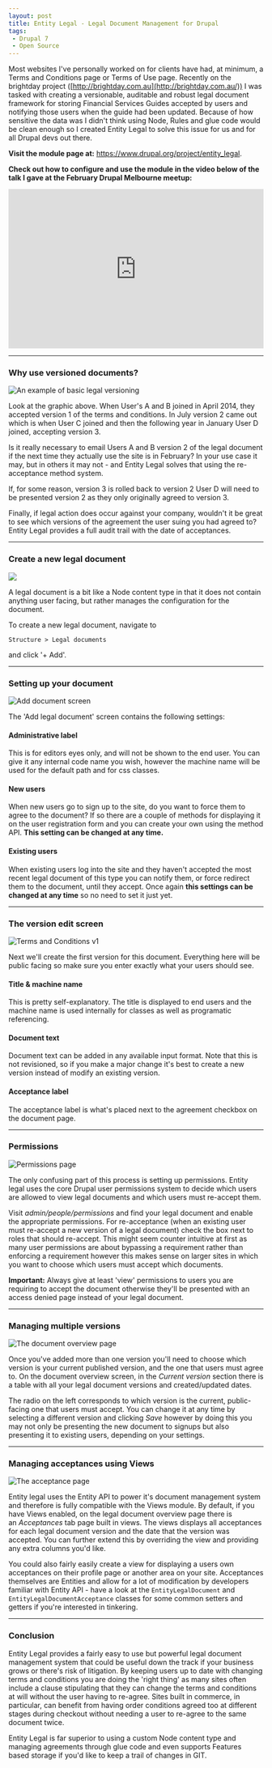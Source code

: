 ```yaml
---
layout: post
title: Entity Legal - Legal Document Management for Drupal
tags:
 - Drupal 7
 - Open Source
---
```


Most websites I've personally worked on for clients have had, at minimum, a Terms and Conditions page or Terms of Use page. Recently on the brightday project ([http://brightday.com.au](http://brightday.com.au/)) I was tasked with creating a versionable, auditable and robust legal document framework for storing Financial Services Guides accepted by users and notifying those users when the guide had been updated. Because of how sensitive the data was I didn't think using Node, Rules and glue code would be clean enough so I created Entity Legal to solve this issue for us and for all Drupal devs out there.

**Visit the module page at:** <https://www.drupal.org/project/entity_legal>.

**Check out how to configure and use the module in the video below of the talk I gave at the February Drupal Melbourne meetup:**

<iframe width="560" height="315" src="https://www.youtube.com/embed/Syuqy_23L3M" frameborder="0" allowfullscreen style="max-width:100%"></iframe>

--- 

### Why use versioned documents?

![An example of basic legal versioning](/images/entity-legal-map-overview.png)

Look at the graphic above. When User's A and B joined in April 2014, they accepted version 1 of the terms and conditions. In July version 2 came out which is when User C joined and then the following year in January User D joined, accepting version 3.

Is it really necessary to email Users A and B version 2 of the legal document if the next time they actually use the site is in February? In your use case it may, but in others it may not - and Entity Legal solves that using the re-acceptance method system.

If, for some reason, version 3 is rolled back to version 2 User D will need to be presented version 2 as they only originally agreed to version 3.

Finally, if legal action does occur against your company, wouldn't it be great to see which versions of the agreement the user suing you had agreed to? Entity Legal provides a full audit trail with the date of acceptances.

--- 

### Create a new legal document
![](/images/entity-legal-add.png)

A legal document is a bit like a Node content type in that it does not contain anything user facing, but rather manages the configuration for the document.

To create a new legal document, navigate to

`Structure > Legal documents`

and click '+ Add'.

--- 

### Setting up your document
![Add document screen](/images/entity-legal-add-edit.png)

The 'Add legal document' screen contains the following settings:

#### Administrative label

This is for editors eyes only, and will not be shown to the end user. You can give it any internal code name you wish, however the machine name will be used for the default path and for css classes.

#### New users

When new users go to sign up to the site, do you want to force them to agree to the document? If so there are a couple of methods for displaying it on the user registration form and you can create your own using the method API. **This setting can be changed at any time.**

#### Existing users

When existing users log into the site and they haven't accepted the most recent legal document of this type you can notify them, or force redirect them to the document, until they accept. Once again **this settings can be changed at any time** so no need to set it just yet.

--- 

### The version edit screen

![Terms and Conditions v1](/images/entity-legal-tcs-v1.png)

Next we'll create the first version for this document. Everything here will be public facing so make sure you enter exactly what your users should see.

#### Title & machine name

This is pretty self-explanatory. The title is displayed to end users and the machine name is used internally for classes as well as programatic referencing.

#### Document text

Document text can be added in any available input format. Note that this is not revisioned, so if you make a major change it's best to create a new version instead of modify an existing version.

#### Acceptance label

The acceptance label is what's placed next to the agreement checkbox on the document page.

--- 

### Permissions

![Permissions page](/images/entity-legal-permissions_0.png)

The only confusing part of this process is setting up permissions. Entity legal uses the core Drupal user permissions system to decide which users are allowed to view legal documents and which users must re-accept them.

Visit *admin/people/permissions* and find your legal document and enable the appropriate permissions. For re-acceptance (when an existing user must re-accept a new version of a legal document) check the box next to roles that should re-accept. This might seem counter intuitive at first as many user permissions are about bypassing a requirement rather than enforcing a requirement however this makes sense on larger sites in which you want to choose which users must accept which documents.

**Important:** Always give at least 'view' permissions to users you are requiring to accept the document otherwise they'll be presented with an access denied page instead of your legal document.

--- 

### Managing multiple versions

![The document overview page](/images/entity-legal-multiple-versions_0.png)

Once you've added more than one version you'll need to choose which version is your current published version, and the one that users must agree to. On the document overview screen, in the *Current version* section there is a table with all your legal document versions and created/updated dates.

The radio on the left corresponds to which version is the current, public-facing one that users must accept. You can change it at any time by selecting a different version and clicking *Save* however by doing this you may not only be presenting the new document to signups but also presenting it to existing users, depending on your settings.

--- 

### Managing acceptances using Views

![The acceptance page](/images/entity-legal-acceptances_0.png)

Entity legal uses the Entity API to power it's document management system and therefore is fully compatible with the Views module. By default, if you have Views enabled, on the legal document overview page there is an *Acceptances* tab page built in views. The views displays all acceptances for each legal document version and the date that the version was accepted. You can further extend this by overriding the view and providing any extra columns you'd like.

You could also fairly easily create a view for displaying a users own acceptances on their profile page or another area on your site. Acceptances themselves are Entities and allow for a lot of modification by developers familiar with Entity API - have a look at the `EntityLegalDocument` and `EntityLegalDocumentAcceptance` classes for some common setters and getters if you're interested in tinkering.

--- 

### Conclusion

Entity Legal provides a fairly easy to use but powerful legal document management system that could be useful down the track if your business grows or there's risk of litigation. By keeping users up to date with changing terms and conditions you are doing the 'right thing' as many sites often include a clause stipulating that they can change the terms and conditions at will without the user having to re-agree. Sites built in commerce, in particular, can benefit from having order conditions agreed too at different stages during checkout without needing a user to re-agree to the same document twice.

Entity Legal is far superior to using a custom Node content type and managing agreements through glue code and even supports Features based storage if you'd like to keep a trail of changes in GIT.